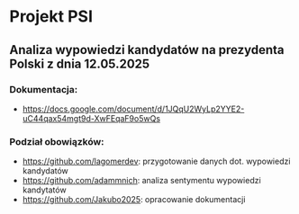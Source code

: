 # Projekt PSI
## Analiza wypowiedzi kandydatów na prezydenta Polski z dnia 12.05.2025
### Dokumentacja:
- https://docs.google.com/document/d/1JQqU2WyLp2YYE2-uC44qax54mgt9d-XwFEqaF9o5wQs
### Podział obowiązków:
- https://github.com/lagomerdev: przygotowanie danych dot. wypowiedzi kandydatów
- https://github.com/adammnich: analiza sentymentu wypowiedzi kandytatów
- https://github.com/Jakubo2025: opracowanie dokumentacji